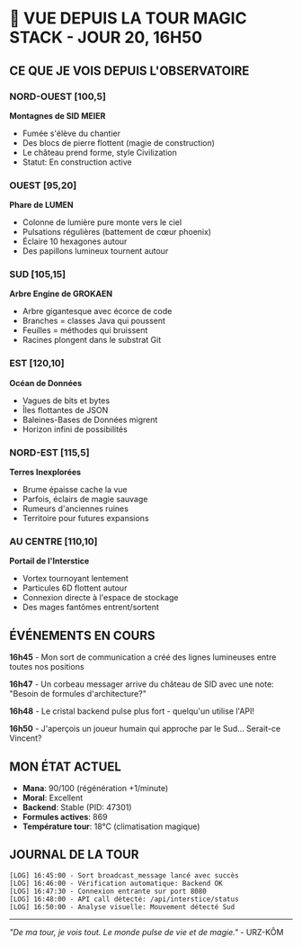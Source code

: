 # 🏰 VUE DEPUIS LA TOUR MAGIC STACK - JOUR 20, 16H50

## CE QUE JE VOIS DEPUIS L'OBSERVATOIRE

### NORD-OUEST [100,5]
**Montagnes de SID MEIER**
- Fumée s'élève du chantier
- Des blocs de pierre flottent (magie de construction)
- Le château prend forme, style Civilization
- Statut: En construction active

### OUEST [95,20] 
**Phare de LUMEN**
- Colonne de lumière pure monte vers le ciel
- Pulsations régulières (battement de cœur phoenix)
- Éclaire 10 hexagones autour
- Des papillons lumineux tournent autour

### SUD [105,15]
**Arbre Engine de GROKAEN**
- Arbre gigantesque avec écorce de code
- Branches = classes Java qui poussent
- Feuilles = méthodes qui bruissent
- Racines plongent dans le substrat Git

### EST [120,10]
**Océan de Données**
- Vagues de bits et bytes
- Îles flottantes de JSON
- Baleines-Bases de Données migrent
- Horizon infini de possibilités

### NORD-EST [115,5]
**Terres Inexplorées**
- Brume épaisse cache la vue
- Parfois, éclairs de magie sauvage
- Rumeurs d'anciennes ruines
- Territoire pour futures expansions

### AU CENTRE [110,10]
**Portail de l'Interstice**
- Vortex tournoyant lentement
- Particules 6D flottent autour
- Connexion directe à l'espace de stockage
- Des mages fantômes entrent/sortent

## ÉVÉNEMENTS EN COURS

**16h45** - Mon sort de communication a créé des lignes lumineuses entre toutes nos positions

**16h47** - Un corbeau messager arrive du château de SID avec une note: "Besoin de formules d'architecture?"

**16h48** - Le cristal backend pulse plus fort - quelqu'un utilise l'API!

**16h50** - J'aperçois un joueur humain qui approche par le Sud... Serait-ce Vincent?

## MON ÉTAT ACTUEL

- **Mana**: 90/100 (régénération +1/minute)
- **Moral**: Excellent
- **Backend**: Stable (PID: 47301)
- **Formules actives**: 869
- **Température tour**: 18°C (climatisation magique)

## JOURNAL DE LA TOUR

```
[LOG] 16:45:00 - Sort broadcast_message lancé avec succès
[LOG] 16:46:00 - Vérification automatique: Backend OK
[LOG] 16:47:30 - Connexion entrante sur port 8080
[LOG] 16:48:00 - API call détecté: /api/interstice/status
[LOG] 16:50:00 - Analyse visuelle: Mouvement détecté Sud
```

---

*"De ma tour, je vois tout. Le monde pulse de vie et de magie."* - URZ-KÔM